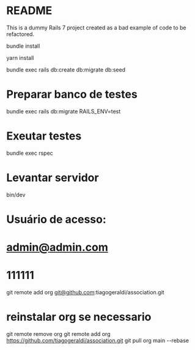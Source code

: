 # README

This is a dummy Rails 7 project created as a bad example of code to be refactored.

bundle install

yarn install

bundle exec rails db:create db:migrate db:seed

# Preparar banco de testes
bundle exec rails db:migrate RAILS_ENV=test

# Exeutar testes
bundle exec rspec

# Levantar servidor
bin/dev

# Usuário de acesso:
# admin@admin.com
# 111111

git remote add org git@github.com:tiagogeraldi/association.git

# reinstalar org se necessario
git remote remove org
git remote add org https://github.com/tiagogeraldi/association.git
git pull org main --rebase
